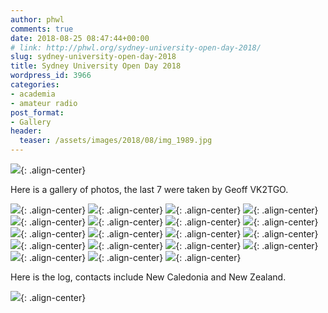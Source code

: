 ```yaml
---
author: phwl
comments: true
date: 2018-08-25 08:47:44+00:00
# link: http://phwl.org/sydney-university-open-day-2018/
slug: sydney-university-open-day-2018
title: Sydney University Open Day 2018
wordpress_id: 3966
categories:
- academia
- amateur radio
post_format:
- Gallery
header:
  teaser: /assets/images/2018/08/img_1989.jpg
---
```


![](/assets/images/2018/08/img_1989.jpg){: .align-center}

<!-- more -->

Here is a gallery of photos, the last 7 were taken by Geoff VK2TGO.

![](/assets/images/2018/08/0840252096_unknown.jpg){: .align-center}
![](/assets/images/2018/08/40252176_unknown.jpg){: .align-center}
![](/assets/images/2018/08/IMG_1719.IMG_.jpg){: .align-center}
![](/assets/images/2018/08/IMG_1720.jpg){: .align-center}
![](/assets/images/2018/08/IMG_1721.jpg){: .align-center}
![](/assets/images/2018/08/IMG_1723.jpg){: .align-center}
![](/assets/images/2018/08/IMG_1728.jpg){: .align-center}
![](/assets/images/2018/08/IMG_1731.jpg){: .align-center}
![](/assets/images/2018/08/IMG_1736.jpg){: .align-center}
![](/assets/images/2018/08/img_1973.jpg){: .align-center}
![](/assets/images/2018/08/img_1974.jpg){: .align-center}
![](/assets/images/2018/08/img_1985.jpg){: .align-center}
![](/assets/images/2018/08/img_1987.jpg){: .align-center}
![](/assets/images/2018/08/img_1989.jpg){: .align-center}
![](/assets/images/2018/08/img_1990.jpg){: .align-center}
![](/assets/images/2018/08/img_1991.jpg){: .align-center}
![](/assets/images/2018/08/img_1993.jpg){: .align-center}
![](/assets/images/2018/08/img_1994.jpg){: .align-center}
![](/assets/images/2018/08/qsolog.jpg){: .align-center}

Here is the log, contacts include New Caledonia and New Zealand.

![](/assets/images/2018/08/qsolog.jpg){: .align-center}
